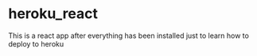 # heroku_react
This is a react app after everything has been installed just to learn how to deploy to heroku 
